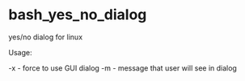 bash_yes_no_dialog
==================

yes/no dialog for linux

Usage:

   -x          - force to use GUI dialog
   -m <string> - message that user will see in dialog
